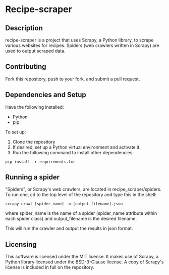 # Recipe-scraper

## Description
recipe-scraper is a project that uses Scrapy, a Python library, to scrape
various websites for recipes. Spiders (web crawlers written in Scrapy) are used
to output scraped data.

## Contributing
Fork this repository, push to your fork, and submit a pull request.

## Dependencies and Setup
Have the following installed:
- Python
- pip

To set up:
1. Clone the repository
2. If desired, set up a Python virtual environment and activate it.
3. Run the following command to install other dependencies:
```
pip install -r requirements.txt
```

## Running a spider
"Spiders", or Scrapy's web crawlers, are located in recipe_scraper/spiders. To
run one, cd to the top level of the repository and type this in the shell:
```
scrapy crawl [spider_name] -o [output_filename].json
```

where spider_name is the name of a spider (spider_name attribute within each
spider class) and output_filename is the desired filename.

This will run the crawler and output the results in json format.

## Licensing
This software is licensed under the MIT license. It makes use of Scrapy, a
Python library licensed under the BSD-3-Clause license. A copy of Scrapy's
license is included in full on the repository.
